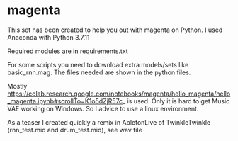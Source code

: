 # magenta

This set has been created to help you out with magenta on Python.  I used Anaconda with Python 3.7.11

Required modules are in requirements.txt

For some scripts you need to download extra models/sets like basic_rnn.mag.  The files needed are shown in the python files.

Mostly https://colab.research.google.com/notebooks/magenta/hello_magenta/hello_magenta.ipynb#scrollTo=K1o5dZjR57c_  is used.  Only it is hard to get Music VAE working on Windows.  So I advice to use a linux environment.

As a teaser I created quickly a remix in AbletonLive of TwinkleTwinkle (rnn_test.mid and drum_test.mid), see wav file
